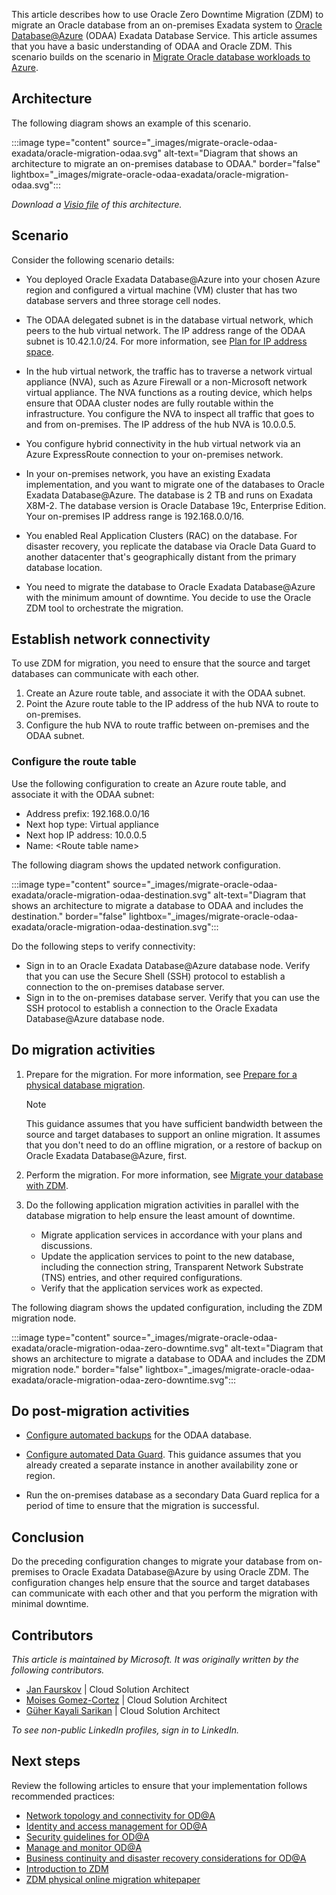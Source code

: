This article describes how to use Oracle Zero Downtime Migration (ZDM) to migrate an Oracle database from an on-premises Exadata system to [Oracle Database@Azure](/azure/oracle/oracle-db/database-overview) (ODAA) Exadata Database Service. This article assumes that you have a basic understanding of ODAA and Oracle ZDM. This scenario builds on the scenario in [Migrate Oracle database workloads to Azure](topic-migrate-oracle-azure.yml).

## Architecture

The following diagram shows an example of this scenario.

:::image type="content" source="_images/migrate-oracle-odaa-exadata/oracle-migration-odaa.svg" alt-text="Diagram that shows an architecture to migrate an on-premises database to ODAA." border="false" lightbox="_images/migrate-oracle-odaa-exadata/oracle-migration-odaa.svg":::

*Download a [Visio file](https://arch-center.azureedge.net/oracle-migration-odaa.vsdx) of this architecture.*

## Scenario

Consider the following scenario details:

- You deployed Oracle Exadata Database@Azure into your chosen Azure region and configured a virtual machine (VM) cluster that has two database servers and three storage cell nodes.

- The ODAA delegated subnet is in the database virtual network, which peers to the hub virtual network. The IP address range of the ODAA subnet is 10.42.1.0/24. For more information, see [Plan for IP address space](https://docs.oracle.com/iaas/Content/database-at-azure/oaa_ip.htm).
- In the hub virtual network, the traffic has to traverse a network virtual appliance (NVA), such as Azure Firewall or a non-Microsoft network virtual appliance. The NVA functions as a routing device, which helps ensure that ODAA cluster nodes are fully routable within the infrastructure. You configure the NVA to inspect all traffic that goes to and from on-premises. The IP address of the hub NVA is 10.0.0.5.
- You configure hybrid connectivity in the hub virtual network via an Azure ExpressRoute connection to your on-premises network.
- In your on-premises network, you have an existing Exadata implementation, and you want to migrate one of the databases to Oracle Exadata Database@Azure. The database is 2 TB and runs on Exadata X8M-2. The database version is Oracle Database 19c, Enterprise Edition. Your on-premises IP address range is 192.168.0.0/16.
- You enabled Real Application Clusters (RAC) on the database. For disaster recovery, you replicate the database via Oracle Data Guard to another datacenter that's geographically distant from the primary database location.
- You need to migrate the database to Oracle Exadata Database@Azure with the minimum amount of downtime. You decide to use the Oracle ZDM tool to orchestrate the migration.

## Establish network connectivity

To use ZDM for migration, you need to ensure that the source and target databases can communicate with each other.

1. Create an Azure route table, and associate it with the ODAA subnet.
1. Point the Azure route table to the IP address of the hub NVA to route to on-premises.
1. Configure the hub NVA to route traffic between on-premises and the ODAA subnet.

### Configure the route table

Use the following configuration to create an Azure route table, and associate it with the ODAA subnet:
  - Address prefix: 192.168.0.0/16
  - Next hop type: Virtual appliance
  - Next hop IP address: 10.0.0.5
  - Name: \<Route table name\>

The following diagram shows the updated network configuration.

:::image type="content" source="_images/migrate-oracle-odaa-exadata/oracle-migration-odaa-destination.svg" alt-text="Diagram that shows an architecture to migrate a database to ODAA and includes the destination." border="false" lightbox="_images/migrate-oracle-odaa-exadata/oracle-migration-odaa-destination.svg":::

Do the following steps to verify connectivity:

- Sign in to an Oracle Exadata Database@Azure database node. Verify that you can use the Secure Shell (SSH) protocol to establish a connection to the on-premises database server.
- Sign in to the on-premises database server. Verify that you can use the SSH protocol to establish a connection to the Oracle Exadata Database@Azure database node.

## Do migration activities

1. Prepare for the migration. For more information, see [Prepare for a physical database migration](https://docs.oracle.com/en/database/oracle/zero-downtime-migration/21.3/zdmug/preparing-for-database-migration.html#GUID-25B07C59-8143-41CB-B431-3D9225CCFDD6).

   > [!NOTE]
   > This guidance assumes that you have sufficient bandwidth between the source and target databases to support an online migration. It assumes that you don't need to do an offline migration, or a restore of backup on Oracle Exadata Database@Azure, first.

1. Perform the migration. For more information, see [Migrate your database with ZDM](https://docs.oracle.com/en/database/oracle/zero-downtime-migration/21.3/zdmug/migrating-with-zero-downtime-migration.html#GUID-C20DB7D4-E0CE-4B50-99D0-B16C18DDD34B).

1. Do the following application migration activities in parallel with the database migration to help ensure the least amount of downtime.
    - Migrate application services in accordance with your plans and discussions.
    - Update the application services to point to the new database, including the connection string, Transparent Network Substrate (TNS) entries, and other required configurations.
    - Verify that the application services work as expected.

The following diagram shows the updated configuration, including the ZDM migration node.

:::image type="content" source="_images/migrate-oracle-odaa-exadata/oracle-migration-odaa-zero-downtime.svg" alt-text="Diagram that shows an architecture to migrate a database to ODAA and includes the ZDM migration node." border="false" lightbox="_images/migrate-oracle-odaa-exadata/oracle-migration-odaa-zero-downtime.svg":::

## Do post-migration activities

- [Configure automated backups](https://docs.public.oneportal.content.oci.oraclecloud.com/iaas/exadatacloud/exacs/manage-databases.html#GUID-21EF9E4B-E5D3-4A52-8B1C-609FBADD2A7D) for the ODAA database.

- [Configure automated Data Guard](https://docs.public.oneportal.content.oci.oraclecloud.com/iaas/exadatacloud/exacs/using-data-guard-with-exacc.html#ECSCM-GUID-603988C3-604A-4305-B20A-EA0FF79C0835). This guidance assumes that you already created a separate instance in another availability zone or region.
- Run the on-premises database as a secondary Data Guard replica for a period of time to ensure that the migration is successful.

## Conclusion

Do the preceding configuration changes to migrate your database from on-premises to Oracle Exadata Database@Azure by using Oracle ZDM. The configuration changes help ensure that the source and target databases can communicate with each other and that you perform the migration with minimal downtime.

## Contributors

*This article is maintained by Microsoft. It was originally written by the following contributors.*

- [Jan Faurskov](https://www.linkedin.com/in/jfaurskov) | Cloud Solution Architect
- [Moises Gomez-Cortez](https://www.linkedin.com/in/moisesjgomez) | Cloud Solution Architect
- [Güher Kayali Sarikan](https://www.linkedin.com/in/guherkayali) | Cloud Solution Architect

*To see non-public LinkedIn profiles, sign in to LinkedIn.*

## Next steps

Review the following articles to ensure that your implementation follows recommended practices:

- [Network topology and connectivity for OD@A](/azure/cloud-adoption-framework/scenarios/oracle-iaas/oracle-network-topology-odaa)
- [Identity and access management for OD@A](/azure/cloud-adoption-framework/scenarios/oracle-iaas/oracle-iam-odaa)
- [Security guidelines for OD@A](/azure/cloud-adoption-framework/scenarios/oracle-iaas/oracle-security-overview-odaa)
- [Manage and monitor OD@A](/azure/cloud-adoption-framework/scenarios/oracle-iaas/oracle-manage-monitor-oracle-database-azure)
- [Business continuity and disaster recovery considerations for OD@A](/azure/cloud-adoption-framework/scenarios/oracle-iaas/oracle-disaster-recovery-oracle-database-azure)
- [Introduction to ZDM](https://docs.oracle.com/en/database/oracle/zero-downtime-migration/21.4/zdmug/introduction-to-zero-downtime-migration.html#GUID-A4EC1775-307C-47A6-89FB-E4C3F1FBC4F5)
- [ZDM physical online migration whitepaper](https://www.oracle.com/a/otn/docs/database/zdm-physical-migration-to-oracle-at-azure.pdf)
